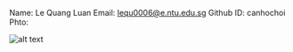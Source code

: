 Name: Le Quang Luan
Email: lequ0006@e.ntu.edu.sg
Github ID: canhochoi
Phto: 

![alt text](<../../../Pictures/Luan Le/IMG_20220312_170022.jpg>)

